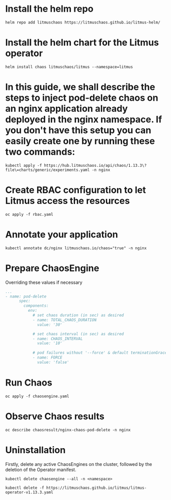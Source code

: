 # Install the helm repo

```
helm repo add litmuschaos https://litmuschaos.github.io/litmus-helm/
```

# Install the helm chart for the Litmus operator

```
helm install chaos litmuschaos/litmus --namespace=litmus
```

# In this guide, we shall describe the steps to inject pod-delete chaos on an nginx application already deployed in the nginx namespace. If you don't have this setup you can easily create one by running these two commands:

```
kubectl apply -f https://hub.litmuschaos.io/api/chaos/1.13.3\?file\=charts/generic/experiments.yaml -n nginx
```

# Create RBAC configuration to let Litmus access the resources

```
oc apply -f rbac.yaml
```

# Annotate your application

```
kubectl annotate dc/nginx litmuschaos.io/chaos="true" -n nginx
```

# Prepare ChaosEngine

Overriding these values if necessary

```yaml
...
- name: pod-delete
      spec:
        components:
          env:
            # set chaos duration (in sec) as desired
            - name: TOTAL_CHAOS_DURATION
              value: '30'

            # set chaos interval (in sec) as desired
            - name: CHAOS_INTERVAL
              value: '10'
              
            # pod failures without '--force' & default terminationGracePeriodSeconds
            - name: FORCE
              value: 'false'
```

# Run Chaos

```
oc apply -f chaosengine.yaml
```

# Observe Chaos results

```
oc describe chaosresult/nginx-chaos-pod-delete -n nginx
```

# Uninstallation

Firstly, delete any active ChaosEngines on the cluster, followed by the deletion of the Operator manifest.

```
kubectl delete chaosengine --all -n <namespace>
```

```
kubectl delete -f https://litmuschaos.github.io/litmus/litmus-operator-v1.13.3.yaml
```

